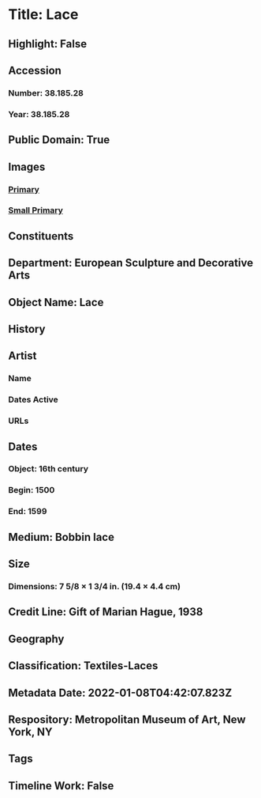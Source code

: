 # Title: Lace
## Highlight: False
## Accession
### Number: 38.185.28
### Year: 38.185.28
## Public Domain: True
## Images
### [Primary](https://images.metmuseum.org/CRDImages/es/original/DP365714.jpg)
### [Small Primary](https://images.metmuseum.org/CRDImages/es/web-large/DP365714.jpg)
## Constituents
## Department: European Sculpture and Decorative Arts
## Object Name: Lace
## History
## Artist
### Name
### Dates Active
### URLs
## Dates
### Object: 16th century
### Begin: 1500
### End: 1599
## Medium: Bobbin lace
## Size
### Dimensions: 7 5/8 × 1 3/4 in. (19.4 × 4.4 cm)
## Credit Line: Gift of Marian Hague, 1938
## Geography
## Classification: Textiles-Laces
## Metadata Date: 2022-01-08T04:42:07.823Z
## Respository: Metropolitan Museum of Art, New York, NY
## Tags
## Timeline Work: False